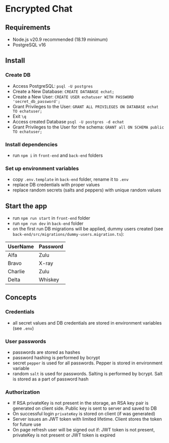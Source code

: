 # Encrypted Chat

## Requirements
- Node.js v20.9 recommended (18.19 minimum)
- PostgreSQL v16


## Install

### Create DB
- Access PostgreSQL: `psql -U postgres`
- Create a New Database: `CREATE DATABASE echat;`
- Create a New User: `CREATE USER echatuser WITH PASSWORD 'secret_db_password';`
- Grant Privileges to the User: `GRANT ALL PRIVILEGES ON DATABASE echat TO echatuser;`
- Exit `\q`
- Access created Database `psql -U postgres -d echat`
- Grant Privileges to the User for the schema: `GRANT all ON SCHEMA public TO echatuser;`

### Install dependencies
- run `npm i` in `front-end` and `back-end` folders

### Set up environment variables
- copy `.env.template` in `back-end` folder, rename it to `.env`
- replace DB credentials with proper values
- replace random secrets (salts and peppers) with unique random values


## Start the app

- run `npm run start` in `front-end` folder
- run `npm run dev` in `back-end` folder
- on the first run DB migrations will be applied, dummy users created (see `back-end/src/migrations/dummy-users.migration.ts`):

UserName | Password
--- | ---
Alfa | Zulu
Bravo | X-ray
Charlie | Zulu
Delta | Whiskey


## Concepts

### Credentials

- all secret values and DB credentials are stored in environment variables (see `.env`)

### User passwords
- passwords are stored as hashes
- password hashing is performed by bcrypt
- secret `pepper` is used for all passwords. Pepper is stored in environment variable
- random `salt` is used for passwords. Salting is performed by bcrypt. Salt is stored as a part of password hash

### Authorization
- If RSA privateKey is not present in the storage, an RSA key pair is generated on client side. Public key is sent to server and saved to DB
- On successful login `privateKey` is stored on client (if was generated)
- Server issues an JWT token with limited lifetime. Client stores the token for future use
- On page refresh user will be signed out if: JWT token is not present, privateKey is not present or JWT token is expired
